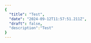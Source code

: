```yaml
---
{
  "title": "Test",
  "date": "2024-09-12T11:57:51.211Z",
  "draft": false,
  "description":"Test"
}
---
```

        
